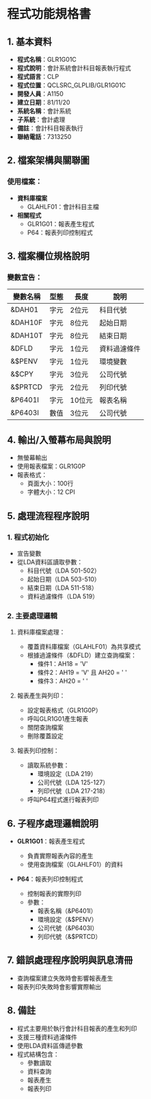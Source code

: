 # 程式功能規格書

## 1. 基本資料
- **程式名稱**：GLR1G01C
- **程式說明**：會計系統會計科目報表執行程式
- **程式語言**：CLP
- **程式位置**：QCLSRC_GLPLIB/GLR1G01C
- **開發人員**：A1150
- **建立日期**：81/11/20
- **系統名稱**：會計系統
- **子系統**：會計處理
- **備註**：會計科目報表執行
- **聯絡電話**：7313250

## 2. 檔案架構與關聯圖
### 使用檔案：
- **資料庫檔案**
  - GLAHLF01：會計科目主檔
- **相關程式**
  - GLR1G01：報表產生程式
  - P64：報表列印控制程式

## 3. 檔案欄位規格說明
### 變數宣告：
| 變數名稱 | 型態 | 長度 | 說明 |
|---------|------|------|------|
| &DAH01 | 字元 | 2位元 | 科目代號 |
| &DAH10F | 字元 | 8位元 | 起始日期 |
| &DAH10T | 字元 | 8位元 | 結束日期 |
| &DFLD | 字元 | 1位元 | 資料過濾條件 |
| &$PENV | 字元 | 1位元 | 環境變數 |
| &$CPY | 字元 | 3位元 | 公司代號 |
| &$PRTCD | 字元 | 2位元 | 列印代號 |
| &P6401I | 字元 | 10位元 | 報表名稱 |
| &P6403I | 數值 | 3位元 | 公司代號 |

## 4. 輸出/入螢幕布局與說明
- 無螢幕輸出
- 使用報表檔案：GLR1G0P
- 報表格式：
  * 頁面大小：100行
  * 字體大小：12 CPI

## 5. 處理流程程序說明
### 1. 程式初始化
- 宣告變數
- 從LDA資料區讀取參數：
  * 科目代號（LDA 501-502）
  * 起始日期（LDA 503-510）
  * 結束日期（LDA 511-518）
  * 資料過濾條件（LDA 519）

### 2. 主要處理邏輯
1. 資料庫檔案處理：
   - 覆蓋資料庫檔案（GLAHLF01）為共享模式
   - 根據過濾條件（&DFLD）建立查詢檔案：
     * 條件1：AH18 = 'V'
     * 條件2：AH19 = 'V' 且 AH20 = ' '
     * 條件3：AH20 = ' '

2. 報表產生與列印：
   - 設定報表格式（GLR1G0P）
   - 呼叫GLR1G01產生報表
   - 關閉查詢檔案
   - 刪除覆蓋設定

3. 報表列印控制：
   - 讀取系統參數：
     * 環境設定（LDA 219）
     * 公司代號（LDA 125-127）
     * 列印代號（LDA 217-218）
   - 呼叫P64程式進行報表列印

## 6. 子程序處理邏輯說明
- **GLR1G01**：報表產生程式
  * 負責實際報表內容的產生
  * 使用查詢檔案（GLAHLF01）的資料

- **P64**：報表列印控制程式
  * 控制報表的實際列印
  * 參數：
    - 報表名稱（&P6401I）
    - 環境設定（&$PENV）
    - 公司代號（&P6403I）
    - 列印代號（&$PRTCD）

## 7. 錯誤處理程序說明與訊息清冊
- 查詢檔案建立失敗時會影響報表產生
- 報表列印失敗時會影響實際輸出

## 8. 備註
- 程式主要用於執行會計科目報表的產生和列印
- 支援三種資料過濾條件
- 使用LDA資料區傳遞參數
- 程式結構包含：
  * 參數讀取
  * 資料查詢
  * 報表產生
  * 報表列印 